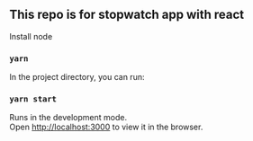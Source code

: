 ## This repo is for stopwatch app with react


Install node 

### `yarn`

In the project directory, you can run:

### `yarn start`

Runs in the development mode.<br>
Open [http://localhost:3000](http://localhost:3000) to view it in the browser.
